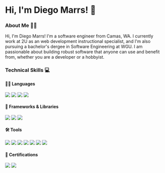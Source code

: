 <h1>Hi, I'm Diego Marrs! 👋</h1>

<h3>About Me 👨‍💻</h3>

Hi, I'm Diego Marrs! I'm a software engineer from Camas, WA. I currently work at 2U as an web development instructional specialist, and I'm also pursuing a bachelor's dergee in Software Engineering at WGU. I am passionable about building robust software that anyone can use and benefit from, whether you are a developer or a hobbyist.

<h3>Technical Skills 💻</h3>

<h4>👨‍💻 Languages</h4>
<div>
<img src="https://img.shields.io/badge/HTML-E34F26.svg?style=for-the-badge&logo=html5&logoColor=white">
<img src="https://img.shields.io/badge/CSS-1572B6.svg?style=for-the-badge&logo=css3&logoColor=white">
<img src="https://img.shields.io/badge/JavaScript-grey.svg?style=for-the-badge&logo=javascript">
<img src="https://img.shields.io/badge/PostgreSQL-4169E1.svg?style=for-the-badge&logo=postgresql&logoColor=white">
</div>

<h4>📖 Frameworks & Libraries</h4>
<div>
<img src="https://img.shields.io/badge/Express.js-000000.svg?style=for-the-badge&logo=express&logoColor=white">
<img src="https://img.shields.io/badge/React-61DAFB.svg?style=for-the-badge&logo=react&logoColor=black">
  <img src="https://img.shields.io/badge/Prisma-2D3748.svg?style=for-the-badge&logo=prisma&logoColor=white">
</div>

<h4>🛠️ Tools</h4>
<div>
<img src="https://img.shields.io/badge/Node.js-339933.svg?style=for-the-badge&logo=node.js&logoColor=white">
<img src="https://img.shields.io/badge/Jest-E0234E.svg?style=for-the-badge&logo=jest&logoColor=white">
<img src="https://img.shields.io/badge/Heroku-430098.svg?style=for-the-badge&logo=heroku&logoColor=white">
<img src="https://img.shields.io/badge/Render-46E3B7.svg?style=for-the-badge&logo=render&logoColor=white">
<img src="https://img.shields.io/badge/Git-F05032.svg?style=for-the-badge&logo=git&logoColor=white">
<img src="https://img.shields.io/badge/Postman-FF6C37.svg?style=for-the-badge&logo=postman&logoColor=white">
<img src="https://img.shields.io/badge/Supabase-3FCF8E.svg?style=for-the-badge&logo=supabase&logoColor=white">
</div>

<h4>📜 Certifications</h4>
<div>
  <img src="https://img.shields.io/badge/CompTIA Project+-C8202F.svg?style=for-the-badge&logo=comptia&logoColor=white">
  <img src="https://img.shields.io/badge/WGU Certificate: Front End Developer-2C4F7C.svg?style=for-the-badge&logoColor=white">
</div>

</div>

